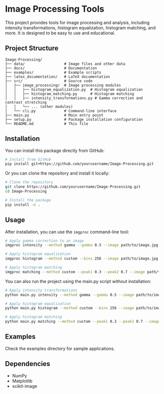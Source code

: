# Image Processing Tools

This project provides tools for image processing and analysis, including intensity transformations, histogram equalization, histogram matching, and more. It is designed to be easy to use and educational.

## Project Structure

```
Image-Processing/
├── data/                  # Image files and other data
├── docs/                  # Documentation
├── examples/              # Example scripts
├── latex_documentation/   # LaTeX documentation
├── src/                   # Source code
│   ├── image_processing/  # Image processing modules
│   │   ├── histogram_equalization.py  # Histogram equalization
│   │   ├── histogram_matching.py      # Histogram matching
│   │   ├── intensity_transformations.py # Gamma correction and contrast stretching
│   │   └── ... (other modules)
│   └── cli.py             # Command-line interface
├── main.py                # Main entry point
├── setup.py               # Package installation configuration
└── README.md              # This file
```

## Installation

You can install this package directly from GitHub:

```bash
# Install from GitHub
pip install git+https://github.com/yourusername/Image-Processing.git
```

Or you can clone the repository and install it locally:

```bash
# Clone the repository
git clone https://github.com/yourusername/Image-Processing.git
cd Image-Processing

# Install the package
pip install -e .
```

## Usage

After installation, you can use the `imgproc` command-line tool:

```bash
# Apply gamma correction to an image
imgproc intensity --method gamma --gamma 0.5 --image path/to/image.jpg

# Apply histogram equalization
imgproc histogram --method custom --bins 256 --image path/to/image.jpg

# Apply histogram matching
imgproc matching --method custom --peak1 0.3 --peak2 0.7 --image path/to/image.jpg
```

You can also run the project using the main.py script without installation:

```bash
# Apply intensity transformations
python main.py intensity --method gamma --gamma 0.5 --image path/to/image.jpg

# Apply histogram equalization
python main.py histogram --method custom --bins 256 --image path/to/image.jpg

# Apply histogram matching
python main.py matching --method custom --peak1 0.3 --peak2 0.7 --image path/to/image.jpg
```

## Examples

Check the examples directory for sample applications.

## Dependencies

- NumPy
- Matplotlib
- scikit-image
